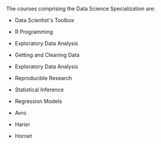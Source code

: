 The courses comprising the Data Science Specialization are:


* Data Scientist's Toolbox

* R Programming
* Exploratory Data Analysis

* Getting and Cleaning Data
* Exploratory Data Analysis

* Reproducible Research

* Statistical Inference

* Regression Models
* Avro
* Harier
* Hornet